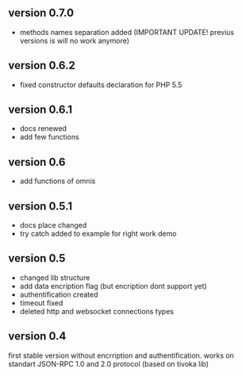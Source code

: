 ## version 0.7.0
- methods names separation added (IMPORTANT UPDATE! previus versions is will no work anymore)

## version 0.6.2
- fixed constructor defaults declaration for PHP 5.5

## version 0.6.1
- docs renewed
- add few functions

## version 0.6
- add functions of omnis

## version 0.5.1
- docs place changed
- try catch added to example for right work demo

## version 0.5
- changed lib structure
- add data encription flag (but encription dont support yet)
- authentification created
- timeout fixed
- deleted http and websocket connections types

## version 0.4
first stable version without encrription and authentification.
works on standart JSON-RPC 1.0 and 2.0 protocol (based on tivoka lib)